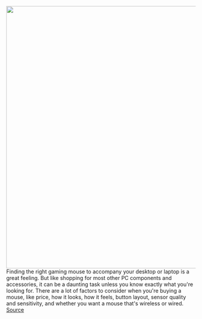 <img src='https://cdn.vox-cdn.com/thumbor/bDEySe3ip7Sf5bxsR-P6vW8YFgc=/0x0:2040x1360/1200x675/filters:focal(857x517:1183x843)/cdn.vox-cdn.com/uploads/chorus_image/image/62862548/acastro_200323_1777_gamingMouse_0001.0.4.jpg' width='700px' /><br/>
Finding the right gaming mouse to accompany your desktop or laptop is a great feeling. But like shopping for most other PC components and accessories, it can be a daunting task unless you know exactly what you're looking for. There are a lot of factors to consider when you're buying a mouse, like price, how it looks, how it feels, button layout, sensor quality and sensitivity, and whether you want a mouse that's wireless or wired.
<a href='https://www.theverge.com/2019/1/18/18141042/best-gaming-mouse-wireless-wired-test-features-specs-price-buy'> Source <a/>